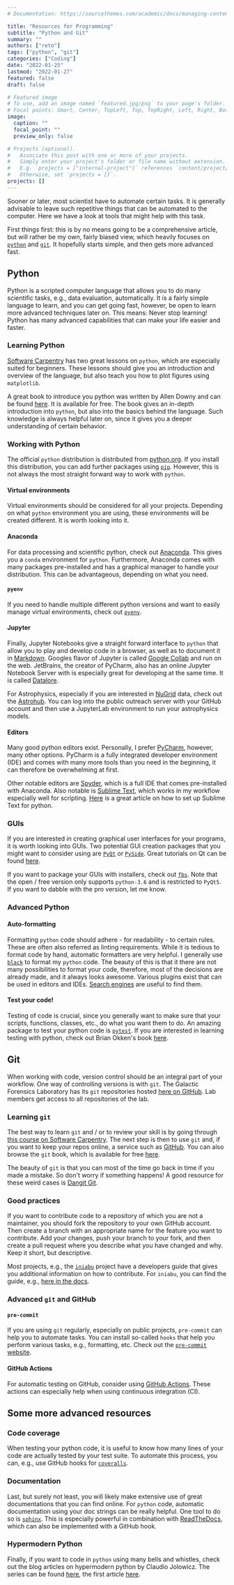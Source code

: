 ```yaml
---
# Documentation: https://sourcethemes.com/academic/docs/managing-content/

title: "Resources for Programming"
subtitle: "Python and Git"
summary: ""
authors: ["reto"]
tags: ["python", "git"]
categories: ["Coding"]
date: "2022-01-25"
lastmod: "2022-01-27"
featured: false
draft: false

# Featured image
# To use, add an image named `featured.jpg/png` to your page's folder.
# Focal points: Smart, Center, TopLeft, Top, TopRight, Left, Right, BottomLeft, Bottom, BottomRight.
image:
  caption: ""
  focal_point: ""
  preview_only: false

# Projects (optional).
#   Associate this post with one or more of your projects.
#   Simply enter your project's folder or file name without extension.
#   E.g. `projects = ["internal-project"]` references `content/project/deep-learning/index.md`.
#   Otherwise, set `projects = []`.
projects: []
---
```


Sooner or later, most scientist have to automate certain tasks.
It is generally advisable to leave such repetitive things that can be 
automated to the computer. Here we have a look at tools that might help with
this task.

<!--more--> 

First things first: this is by no means going to be a comprehensive article,
but will rather be my own, fairly biased view, which heavily focuses on
[`python`](https://www.python.org/) and [`git`](https://git-scm.com/).
It hopefully starts simple, and then gets more advanced fast.

## Python

Python is a scripted computer language that allows you to do many scientific
tasks, e.g., data evaluation, automatically. It is a fairly simple language to
learn, and you can get going fast, however, be open to learn more advanced 
techniques later on. This means: Never stop learning! Python has many advanced
capabilities that can make your life easier and faster.

### Learning Python

[Software Carpentry](https://software-carpentry.org/lessons/) has two great
lessons on `python`, which are especially suited for beginners. These lessons
should give you an introduction and overview of the language, but also teach
you how to plot figures using `matplotlib`.

A great book to introduce you python was written by Allen Downy and can 
be found [here](https://greenteapress.com/wp/think-python-2e/). It is available
for free. The book gives an in-depth introduction into `python`, but also into
the basics behind the language. Such knowledge is always helpful later on, 
since it gives you a deeper understanding of certain behavior. 

### Working with Python

The official `python` distribution is distributed from 
[python.org](https://www.python.org).
If you install this distribution, you can add further packages using
[`pip`](https://pip.pypa.io/en/stable/).
However, this is not always the most straight forward way to work with `python`.

#### Virtual environments 
Virtual environments should be considered for all your projects. Depending
on what `python` environment you are using, these environments will be
created different. It is worth looking into it.

#### Anaconda
For data processing and scientific python, check out 
[Anaconda](https://www.anaconda.com/products/individual). This gives you a 
`conda` environment for `python`. Furthermore, Anaconda comes with many 
packages pre-installed and has a graphical manager to handle your distribution.
This can be advantageous, depending on what you need.

#### `pyenv` 
If you need to handle multiple different python versions and want
to easily manage virtual environments, check out 
[`pyenv`](https://github.com/pyenv/pyenv).

#### Jupyter
Finally, Jupyter Notebooks give a straight forward interface 
to `python` that allow you to play and develop code in a browser, as well as
to document it in [Markdown](https://www.markdownguide.org/).
Googles flavor of Jupyter is called 
[Google Collab](https://colab.research.google.com/) and run on the web.
JetBrains, the creator of PyCharm, also has an online Jupyter Notebook 
Server with is especially great for developing at the same time. It is 
called [Datalore](https://datalore.jetbrains.com/).

For Astrophysics, especially if you are interested in 
[NuGrid](https://nugrid.github.io/) data, check out the 
[Astrohub](https://astrohub.uvic.ca/). You can log into the public outreach
server with your GitHub account and then use a JupyterLab environment to run
your astrophysics models.

#### Editors 
Many good python editors exist. Personally, I prefer 
[PyCharm](https://www.jetbrains.com/pycharm/), however, many other options.
PyCharm is a fully integrated developer environment (IDE) and comes with many 
more tools than you need in the beginning, it can therefore be overwhelming at
first.

Other notable editors are [Spyder](https://www.spyder-ide.org/), which is a full
IDE that comes pre-installed with Anaconda. Also notable is 
[Sublime Text](https://www.sublimetext.com/), which works in my workflow
especially well for scripting. 
[Here](https://www.tabnine.com/blog/python-on-sublime-text/)
is a great article on how to set up Sublime Text for python.

### GUIs

If you are interested in creating graphical user interfaces for your programs,
it is worth looking into GUIs. Two potential GUI creation packages that you 
might want to consider using are 
[`PyQt`](https://www.riverbankcomputing.com/software/pyqt/intro/) or 
[`PySide`](https://wiki.qt.io/PySide2).
Great tutorials on Qt can be found [here](https://www.pythonguis.com/pyqt5-tutorial/).

If you want to package your GUIs with installers, 
check out [`fbs`](https://build-system.fman.io/). Note that the open / free
version only supports `python-3.6` and is restricted to `PyQt5`. If you want
to dabble with the pro version, let me know.


### Advanced Python

#### Auto-formatting
Formatting `python` code should adhere - for readability - to certain rules.
These are often also referred as linting requirements. While it is tedious to
format code by hand, automatic formatters are very helpful. I generally use 
[`black`](https://github.com/psf/black) to format my `python` code.
The beauty of this is that it there are not many possibilities to format your
code, therefore, most of the decisions are already made, and it always looks 
awesome. Various plugins exist that can be used in editors and IDEs. 
[Search engines](https://www.duckduckgo.com) are useful to find them.

#### Test your code!
Testing of code is crucial, since you generally want to make sure that your
scripts, functions, classes, etc., do what you want them to do. 
An amazing package to test your python code is 
[`pytest`](https://docs.pytest.org/en/6.2.x/). If you are interested in 
learning testing with python, check out Brian Okken's book 
[here](https://pythontest.com/pytest-book/).


## Git

When working with code, version control should be an integral part of your
workflow. One way of controlling versions is with `git`.
The Galactic Forensics Laboratory has its `git` repositories hosted 
[here on GitHub](https://github.com/galactic-forensics). Lab members get
access to all repositories of the lab.

### Learning `git`

The best way to learn `git` and / or to review your skill is by going through
[this course on Software Carpentry](https://swcarpentry.github.io/git-novice/).
The next step is then to use `git` and, if you want to keep your repos online,
a service such as [GitHub](https://github.com). You can also browse the `git`
book, which is available for free [here](https://git-scm.com/book/en/v2).

The beauty of `git` is that you can most of the time go back in time if you 
made a mistake. So don't worry if something happens! A good resource for
these weird cases is [Dangit Git](https://dangitgit.com/).


### Good practices

If you want to contribute code to a repository of which you are not a
maintainer, you should fork the repository to your own GitHub account. 
Then create a branch with an appropriate name for the feature you want to 
contribute. Add your changes, push your branch to your fork, and then create
a pull request where you describe what you have changed and why. Keep it short,
but descriptive. 

Most projects, e.g., the [`iniabu`](https://github.com/galactic-forensics/iniabu)
project have a developers guide that gives you additional information on 
how to contribute. For `iniabu`, you can find the guide, e.g., 
[here in the docs](https://iniabu.readthedocs.io/en/latest/dev/index.html).

### Advanced `git` and GitHub

#### `pre-commit`

If you are using `git` regularly, especially on public projects, `pre-commit` 
can help you to automate tasks. You can install so-called `hooks` that help
you perform various tasks, e.g., formatting, etc. Check out the
[`pre-commit` website](https://pre-commit.com/).

#### GitHub Actions

For automatic testing on GitHub, consider using
[GitHub Actions](https://github.com/features/actions). These actions can 
especially help when using continuous integration (CI).

## Some more advanced resources

### Code coverage

When testing your python code, it is useful to know how many lines of your 
code are actually tested by your test suite. To automate this process,
you can, e.g., use GitHub hooks for [`coveralls`](https://coveralls.io/).

### Documentation

Last, but surely not least, you will likely make extensive use of great
documentations that you can find online. For `python` code, automatic 
documentation using your doc strings can be really helpful. One tool to do so
is [`sphinx`](https://www.sphinx-doc.org/en/master/). 
This is especially powerful in combination with 
[ReadTheDocs](https://readthedocs.org/), which can also be implemented with 
a GitHub hook.

### Hypermodern Python

Finally, if you want to code in `python` using many bells and whistles, 
check out the blog articles on hypermodern python by Claudio Jolowicz. 
The series can be found [here](https://cjolowicz.github.io/posts/), the 
first article 
[here](https://cjolowicz.github.io/posts/hypermodern-python-01-setup/).